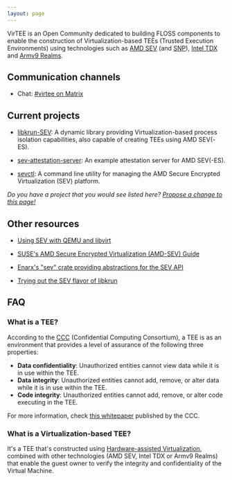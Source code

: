 ```yaml
---
layout: page
---
```


VirTEE is an Open Community dedicated to building FLOSS components to enable the construction of Virtualization-based TEEs (Trusted Execution Environments) using technologies such as [AMD SEV](https://developer.amd.com/sev/) (and [SNP](https://www.amd.com/system/files/TechDocs/SEV-SNP-strengthening-vm-isolation-with-integrity-protection-and-more.pdf)), [Intel TDX](https://software.intel.com/content/www/us/en/develop/articles/intel-trust-domain-extensions.html) and [Armv9 Realms](https://www.arm.com/why-arm/architecture/security-features/arm-confidential-compute-architecture).

## Communication channels

- Chat: [#virtee on Matrix](https://matrix.to/#/#virtee:matrix.org)

## Current projects

- [libkrun-SEV](https://github.com/containers/libkrun): A dynamic library providing Virtualization-based process isolation capabilities, also capable of creating TEEs using AMD SEV(-ES).

- [sev-attestation-server](https://github.com/slp/sev-attestation-server): An example attestation server for AMD SEV(-ES).

- [sevctl](https://github.com/enarx/sevctl): A command line utility for managing the AMD Secure Encrypted Virtualization (SEV) platform.

*Do you have a project that you would see listed here? [Propose a change to this page!](https://github.com/virtee/virtee.github.io/blob/gh-pages/index.md)*

## Other resources

- [Using SEV with QEMU and libvirt](https://libvirt.org/kbase/launch_security_sev.html)

- [SUSE's AMD Secure Encrypted Virtualization (AMD-SEV) Guide](https://documentation.suse.com/sles/15-SP1/pdf/art-amd-sev_color_en.pdf)

- [Enarx's "sev" crate providing abstractions for the SEV API](https://github.com/enarx/sev)

- [Trying out the SEV flavor of libkrun](https://github.com/containers/libkrun/wiki/Trying-out-the-SEV-flavor-of-libkrun)

## FAQ

### What is a TEE?

According to the [CCC](https://confidentialcomputing.io/) (Confidential Computing Consortium), a TEE is as an environment that provides a level of assurance of the following three properties:

- **Data confidentiality**: Unauthorized entities cannot view data while it is in use within the TEE.
- **Data integrity**: Unauthorized entities cannot add, remove, or alter data while it is in use within the TEE.
- **Code integrity**: Unauthorized entities cannot add, remove, or alter code executing in the TEE.

For more information, check [this whitepaper](https://confidentialcomputing.io/whitepaper-02-latest/) published by the CCC.

### What is a Virtualization-based TEE?

It's a TEE that's constructed using [Hardware-assisted Virtualization](https://en.wikipedia.org/wiki/Hardware-assisted_virtualization), combined with other technologies (AMD SEV, Intel TDX or Armv9 Realms) that enable the guest owner to verify the integrity and confidentiality of the Virtual Machine.

